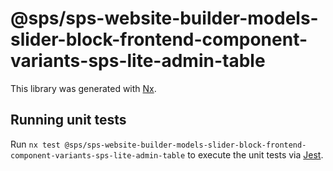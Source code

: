 # @sps/sps-website-builder-models-slider-block-frontend-component-variants-sps-lite-admin-table

This library was generated with [Nx](https://nx.dev).

## Running unit tests

Run `nx test @sps/sps-website-builder-models-slider-block-frontend-component-variants-sps-lite-admin-table` to execute the unit tests via [Jest](https://jestjs.io).
